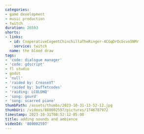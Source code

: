 ```yaml
---
categories:
- game development
- music production
- twitch
duration: 26593
shorts:
- links:
  - id: CooperativeCogentChinchillaTheRinger-4CGqDrOcbcvn5NMr
    service: twitch
  name: the blood draw
tags:
- 'code: dialogue manager'
- 'code: gdscript'
- fl studio
- godot
- 'null'
- 'raided by: CreaseVT'
- 'raided by: buffetcodes'
- 'raiding: LCOLONQ'
- 'song: gourd'
- 'song: scarred piano'
thumbPath: /assets/thumbs/2023-10-31-13-52-12.jpg
thumbUri: /videos/880002597/pictures/1746787972
timestamp: 2023-10-31T08:52:12-05:00
title: adding sounds and ambience
videoId: '880002597'
---
```

